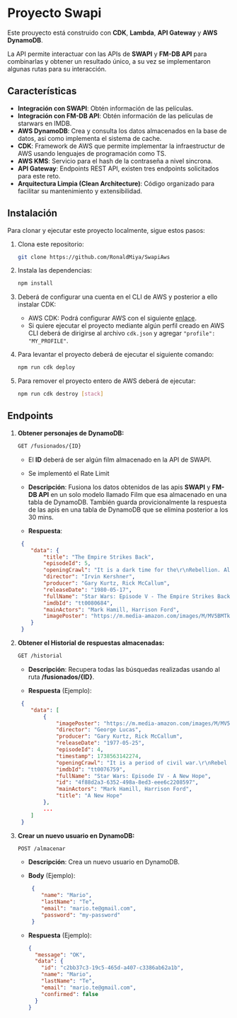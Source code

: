 # Proyecto Swapi

Este prouyecto está construido con **CDK**, **Lambda**, **API Gateway** y **AWS DynamoDB**.

La API permite interactuar con las APIs de **SWAPI** y **FM-DB API** para combinarlas y obtener un resultado único, a su vez se implementaron algunas rutas para su interacción.

## Características

- **Integración con SWAPI**: Obtén información de las películas.
- **Integración con FM-DB API**: Obtén información de las películas de starwars en IMDB.
- **AWS DynamoDB**: Crea y consulta los datos almacenados en la base de datos, asi como implementa el sistema de cache.
- **CDK**: Framework de AWS que permite implementar la infraestructur de AWS usando lenguajes de programación como TS.
- **AWS KMS**: Servicio para el hash de la contraseña a nivel sincrona.
- **API Gateway**: Endpoints REST API, existen tres endpoints solicitados para este reto.
- **Arquitectura Limpia (Clean Architecture)**: Código organizado para facilitar su mantenimiento y extensibilidad.

## Instalación

Para clonar y ejecutar este proyecto localmente, sigue estos pasos:

1. Clona este repositorio:

   ```bash
   git clone https://github.com/RonaldMiya/SwapiAws
   ```

2. Instala las dependencias:

   ```bash
   npm install
   ```

3. Deberá de configurar una cuenta en el CLI de AWS y posterior a ello instalar CDK:

   - AWS CDK: Podrá configurar AWS con el siguiente [enlace](https://docs.aws.amazon.com/cdk/v2/guide/getting_started.html).
   - Si quiere ejecutar el proyecto mediante algún perfil creado en AWS CLI deberá de dirigirse al archivo `cdk.json` y agregar `"profile": "MY_PROFILE"`.

3. Para levantar el proyecto deberá de ejecutar el siguiente comando:
   ```bash
   npm run cdk deploy
   ```

3. Para remover el proyecto entero de AWS deberá de ejecutar:
   ```bash
   npm run cdk destroy [stack]
   ```

## Endpoints

1. **Obtener personajes de DynamoDB:**

   ```bash
   GET /fusionados/{ID}
   ```
   - El **ID** deberá de ser algún film almacenado en la API de SWAPI.
   - Se implementó el Rate Limit

   - **Descripción**: Fusiona los datos obtenidos de las apis **SWAPI** y **FM-DB API** en un solo modelo llamado Film que esa almacenado en una tabla de DynamoDB. También guarda provicionalmente la respuesta de las apis en una tabla de DynamoDB que se elimina posterior a los 30 mins.

   - **Respuesta**:
    ```json
     {
        "data": {
            "title": "The Empire Strikes Back",
            "episodeId": 5,
            "openingCrawl": "It is a dark time for the\r\nRebellion. Although the Death\r\nStar has been destroyed,\r\nImperial troops have driven the\r\nRebel forces from their hidden\r\nbase and pursued them across\r\nthe galaxy.\r\n\r\nEvading the dreaded Imperial\r\nStarfleet, a group of freedom\r\nfighters led by Luke Skywalker\r\nhas established a new secret\r\nbase on the remote ice world\r\nof Hoth.\r\n\r\nThe evil lord Darth Vader,\r\nobsessed with finding young\r\nSkywalker, has dispatched\r\nthousands of remote probes into\r\nthe far reaches of space....",
            "director": "Irvin Kershner",
            "producer": "Gary Kurtz, Rick McCallum",
            "releaseDate": "1980-05-17",
            "fullName": "Star Wars: Episode V - The Empire Strikes Back",
            "imdbId": "tt0080684",
            "mainActors": "Mark Hamill, Harrison Ford",
            "imagePoster": "https://m.media-amazon.com/images/M/MV5BMTkxNGFlNDktZmJkNC00MDdhLTg0MTEtZjZiYWI3MGE5NWIwXkEyXkFqcGc@._V1_.jpg"
        }
     }
     ```

2. **Obtener el Historial de respuestas almacenadas:**

   ```bash
   GET /historial
   ```

   - **Descripción**: Recupera todas las búsquedas realizadas usando al ruta **/fusionados/{ID}**.

   - **Respuesta** (Ejemplo):

    ```json
     {
        "data": [
            {
                "imagePoster": "https://m.media-amazon.com/images/M/MV5BOGUwMDk0Y2MtNjBlNi00NmRiLTk2MWYtMGMyMDlhYmI4ZDBjXkEyXkFqcGc@._V1_.jpg",
                "director": "George Lucas",
                "producer": "Gary Kurtz, Rick McCallum",
                "releaseDate": "1977-05-25",
                "episodeId": 4,
                "timestamp": 1738563142274,
                "openingCrawl": "It is a period of civil war.\r\nRebel spaceships, striking\r\nfrom a hidden base, have won\r\ntheir first victory against\r\nthe evil Galactic Empire.\r\n\r\nDuring the battle, Rebel\r\nspies managed to steal secret\r\nplans to the Empire's\r\nultimate weapon, the DEATH\r\nSTAR, an armored space\r\nstation with enough power\r\nto destroy an entire planet.\r\n\r\nPursued by the Empire's\r\nsinister agents, Princess\r\nLeia races home aboard her\r\nstarship, custodian of the\r\nstolen plans that can save her\r\npeople and restore\r\nfreedom to the galaxy....",
                "imdbId": "tt0076759",
                "fullName": "Star Wars: Episode IV - A New Hope",
                "id": "4f88d2a3-6352-498a-8ed3-eee6c2208597",
                "mainActors": "Mark Hamill, Harrison Ford",
                "title": "A New Hope"
            },
            ...
        ]
     }
    ```

3. **Crear un nuevo usuario en DynamoDB:**

   ```bash
   POST /almacenar
   ```

   - **Descripción**: Crea un nuevo usuario en DynamoDB.

   - **Body** (Ejemplo):

     ```json
      {
         "name": "Mario",
         "lastName": "Te",
         "email": "mario.te@gmail.com",
         "password": "my-password"
      }
     ```

   - **Respuesta** (Ejemplo):

     ```json
     {
       "message": "OK",
       "data": {
         "id": "c2bb37c3-19c5-465d-a407-c3386ab62a1b",
         "name": "Mario",
         "lastName": "Te",
         "email": "mario.te@gmail.com",
         "confirmed": false
       }
     }
     ```